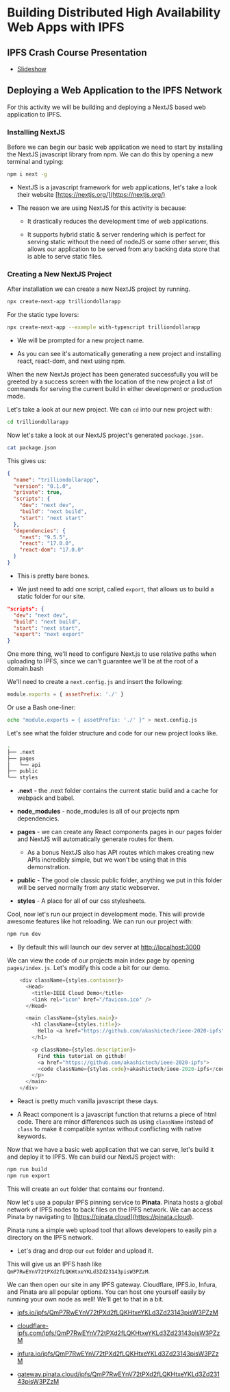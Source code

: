 # Building Distributed High Availability Web Apps with IPFS

## IPFS Crash Course Presentation

* [Slideshow](/)

## Deploying a Web Application to the IPFS Network

For this activity we will be building and deploying a NextJS based web application to IPFS.

### Installing NextJS

Before we can begin our basic web application we need to start by installing the NextJS javascript library from npm. We can do this by opening a new terminal and typing:

```bash
npm i next -g
```

* NextJS is a javascript framework for web applications, let's take a look their website [https://nextjs.org/](https://nextjs.org/)

* The reason we are using NextJS for this activity is because:

  * It drastically reduces the development time of web applications.

  * It supports hybrid static & server rendering which is perfect for serving static without the need of nodeJS or some other server, this allows our application to be served from any backing data store that is able to serve static files.

### Creating a New NextJS Project

After installation we can create a new NextJS project by running.

```bash
npx create-next-app trilliondollarapp
```

For the static type lovers:

```bash
npx create-next-app --example with-typescript trilliondollarapp
```

* We will be prompted for a new project name.

* As you can see it's automatically generating a new project and installing react, react-dom, and next using npm.

When the new NextJs project has been generated successfully you will be greeted by a success screen with the location of the new project a list of commands for serving the current build in either development or production mode.

Let's take a look at our new project. We can `cd` into our new project with:

```bash
cd trilliondollarapp
```

Now let's take a look at our NextJS project's generated `package.json`.

```bash
cat package.json
```

This gives us:

```json
{
  "name": "trilliondollarapp",
  "version": "0.1.0",
  "private": true,
  "scripts": {
    "dev": "next dev",
    "build": "next build",
    "start": "next start"
  },
  "dependencies": {
    "next": "9.5.5",
    "react": "17.0.0",
    "react-dom": "17.0.0"
  }
}
```

* This is pretty bare bones.

* We just need to add one script, called `export`, that allows us to build a static folder for our site.

```json
"scripts": {
  "dev": "next dev",
  "build": "next build",
  "start": "next start",
  "export": "next export"
}
```

One more thing, we'll need to configure Next.js to use relative paths when uploading to IPFS, since we can't guarantee we'll be at the root of a domain.bash

We'll need to create a `next.config.js` and insert the following:

```javascript
module.exports = { assetPrefix: './' }
```

Or use a Bash one-liner:

```bash
echo "module.exports = { assetPrefix: './' }" > next.config.js
```

Let's see what the folder structure and code for our new project looks like.

```bash
.
├── .next
├── pages
│   └── api
├── public
└── styles
```

* **.next** - the .next folder contains the current static build and a cache for webpack and babel.

* **node_modules** - node_modules is all of our projects npm dependencies.

* **pages** - we can create any React components pages in our pages folder and NextJS will automatically generate routes for them.

  * As a bonus NextJS also has API routes which makes creating new APIs incredibly simple, but we won't be using that in this demonstration.

* **public** - The good ole classic public folder, anything we put in this folder will be served normally from any static webserver.

* **styles** - A place for all of our css stylesheets.

Cool, now let's run our project in development mode. This will provide awesome features like hot reloading. We can run our project with:

```bash
npm run dev
```

* By default this will launch our dev server at [http://localhost:3000](http://localhost:3000)

We can view the code of our projects main index page by opening `pages/index.js`. Let's modify this code a bit for our demo.

```javascript
    <div className={styles.container}>
      <Head>
        <title>IEEE Cloud Demo</title>
        <link rel="icon" href="/favicon.ico" />
      </Head>

      <main className={styles.main}>
        <h1 className={styles.title}>
          Hello <a href="https://github.com/akashictech/ieee-2020-ipfs">IEEE Cloud Summit 2020</a>
        </h1>

        <p className={styles.description}>
          Find this tutorial on github!
          <a href="https://github.com/akashictech/ieee-2020-ipfs">
          <code className={styles.code}>akashictech/ieee-2020-ipfs</code></a>
        </p>
      </main>
    </div>
```

* React is pretty much vanilla javascript these days.

* A React component is a javascript function that returns a piece of html code. There are minor differences such as using `className` instead of `class` to make it compatible syntax without conflicting with native keywords.

Now that we have a basic web application that we can serve, let's build it and deploy it to IPFS. We can build our NextJS project with:

```bash
npm run build
npm run export
```

This will create an `out` folder that contains our frontend.

Now let's use a popular IPFS pinning service to **Pinata**. Pinata hosts a global network of IPFS nodes to back files on the IPFS network. We can access Pinata by navigating to [https://pinata.cloud](https://pinata.cloud).

Pinata runs a simple web upload tool that allows developers to easily pin a directory on the IPFS network.

* Let's drag and drop our `out` folder and upload it.

This will give us an IPFS hash like `QmP7RwEYnV72tPXd2fLQKHtxeYKLd3Zd23143pisW3PZzM`.

We can then open our site in any IPFS gateway. Cloudflare, IPFS.io, Infura, and Pinata are all popular options. You can host one yourself easily by running your own node as well! We'll get to that in a bit.

* [ipfs.io/ipfs/QmP7RwEYnV72tPXd2fLQKHtxeYKLd3Zd23143pisW3PZzM](https://ipfs.io/ipfs/QmP7RwEYnV72tPXd2fLQKHtxeYKLd3Zd23143pisW3PZzM)

* [cloudflare-ipfs.com/ipfs/QmP7RwEYnV72tPXd2fLQKHtxeYKLd3Zd23143pisW3PZzM](https://cloudflare-ipfs.com/ipfs/QmP7RwEYnV72tPXd2fLQKHtxeYKLd3Zd23143pisW3PZzM)

* [infura.io/ipfs/QmP7RwEYnV72tPXd2fLQKHtxeYKLd3Zd23143pisW3PZzM](https://ipfs.io/ipfs/QmP7RwEYnV72tPXd2fLQKHtxeYKLd3Zd23143pisW3PZzM)

* [gateway.pinata.cloud/ipfs/QmP7RwEYnV72tPXd2fLQKHtxeYKLd3Zd23143pisW3PZzM](https://gateway.pinata.cloud/ipfs/QmP7RwEYnV72tPXd2fLQKHtxeYKLd3Zd23143pisW3PZzM)
